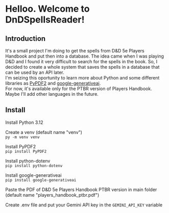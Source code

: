 <h1>Helloo. Welcome to DnDSpellsReader!</h1>

<h2>Introduction</h2>

It's a small project I'm doing to get the spells from D&D 5e Players Handbook and put then into a database. The idea came when I was playing D&D and I found it very difficult to search for the spells in the book. So, I decided to create a whole system that saves the spells in a database that can be used by an API later. <br/>
I'm seizing this oportunity to learn more about Python and some different libraries as [PyPDF2](https://pypi.org/project/PyPDF2/) and [google-generativeai](https://pypi.org/project/google-generativeai/).<br/>
For now, it's available only for the PTBR version of Players Handbook. Maybe I'll add other languages in the future.

<h2>Install</h2>

Install Python 3.12 <br/>

Create a venv (default name "venv")<br/>
`py -m venv venv`
<br/>

Install PyPDF2 <br/>
`pip install PyPDF2`
<br/>

Install python-dotenv<br/>
`pip install python-dotenv`
<br/>

Install google-generativeai<br/>
`pip install google-generativeai`
<br/>


Paste the PDF of D&D 5e Players Handbook PTBR version in main folder (default name "players_handbook_ptbr.pdf")
<br/>

Create .env file and put your Gemini API key in the `GEMINI_API_KEY` variable
